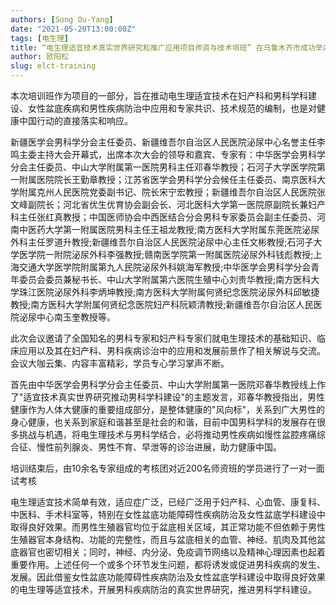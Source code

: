 ```yaml
---
authors: [Song Ou-Yang]
date: "2021-05-20T13:00:00Z"
tags: [电生理]
title: “电生理适宜技术真实世界研究和推广应用项目师资与技术培班” 在乌鲁木齐市成功举办
author: 欧阳松
slug: elct-training
---
```


本次培训班作为项目的一部分，旨在推动电生理适宜技术在妇产科和男科学科建设、女性盆底疾病和男性疾病防治中应用和专家共识、技术规范的编制，也是对健康中国行动的直接落实和响应。

新疆医学会男科学分会主任委员、新疆维吾尔自治区人民医院泌尿中心名誉主任李鸣主委主持大会开幕式，出席本次大会的领导和嘉宾、专家有：中华医学会男科学分会主任委员、中山大学附属第一医院男科主任邓春华教授；石河子大学医学院第一附属医院院长王勤章教授；江苏省医学会男科学分会候任主任委员、南京医科大学附属克州人民医院党委副书记、院长宋宁宏教授；新疆维吾尔自治区人民医院张文峰副院长；河北省优生优育协会副会长、河北医科大学第一医院原副院长兼妇产科主任张红真教授；中国医师协会中西医结合分会男科专家委员会副主任委员、河南中医药大学第一附属医院男科主任王祖龙教授;南方医科大学附属东莞医院泌尿外科主任罗道升教授;新疆维吾尔自治区人民医院泌尿中心主任文彬教授;石河子大学医学院一附院泌尿外科李强教授;赣南医学院第一附属医院泌尿外科钱彪教授;上海交通大学医学院附属第九人民院泌尿外科姚海军教授;中华医学会男科学分会青年委员会委员兼秘书长、中山大学附属第六医院生殖中心刘贵华教授;南方医科大学珠江医院泌尿外科李炳坤教授;南方医科大学附属何贤纪念医院泌尿外科邱敏捷教授;南方医科大学附属何贤纪念医院妇产科阮颖清教授;新疆维吾尔自治区人民医院泌尿中心南玉奎教授等。

此次会议邀请了全国知名的男科专家和妇产科专家们就电生理技术的基础知识、临床应用以及其在妇产科、男科疾病诊治中的应用和发展前景作了相关解说与交流。会议大咖云集、内容丰富精彩，学员专心学习掌声不断。


首先由中华医学会男科学分会主任委员、中山大学附属第一医院邓春华教授线上作了"适宜技术真实世界研究推动男科学科建设"的主题发言，邓春华教授指出，男性健康作为人体大健康的重要组成部分，是整体健康的"风向标"，关系到广大男性的身心健康，也关系到家庭和谐甚至是社会的和谐，目前中国男科学科的发展存在很多挑战与机遇，将电生理技术与男科学结合，必将推动男性疾病如慢性盆腔疼痛综合征、慢性前列腺炎、男性不育、早泄等的诊治进展，助力健康中国。

培训结束后，由10余名专家组成的考核团对近200名师资班的学员进行了一对一面试考核

电生理适宜技术简单有效，适应症广泛，已经广泛用于妇产科、心血管、康复科、中医科、手术科室等，特别在女性盆底功能障碍性疾病防治及女性盆底学科建设中取得良好效果。而男性生殖器官均位于盆底相关区域，其正常功能不但依赖于男性生殖器官本身结构、功能的完整性，而且与盆底相关的血管、神经、肌肉及其他盆底器官也密切相关；同时，神经、内分泌、免疫调节网络以及精神心理因素也起着重要作用。上述任何一个或多个环节发生问题，都将诱发或促进男科疾病的发生、发展。因此借鉴女性盆底功能障碍性疾病防治及女性盆底学科建设中取得良好效果的电生理等适宜技术，开展男科疾病防治的真实世界研究，推进男科学科建设。
